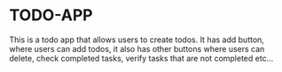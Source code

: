# TODO-APP
This is a todo app that allows users to create todos. It has add button, where users can add todos, it also has other buttons where users can delete, check completed tasks, verify tasks that are not completed etc...
